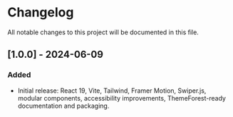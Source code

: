 # Changelog

All notable changes to this project will be documented in this file.

## [1.0.0] - 2024-06-09
### Added
- Initial release: React 19, Vite, Tailwind, Framer Motion, Swiper.js, modular components, accessibility improvements, ThemeForest-ready documentation and packaging. 